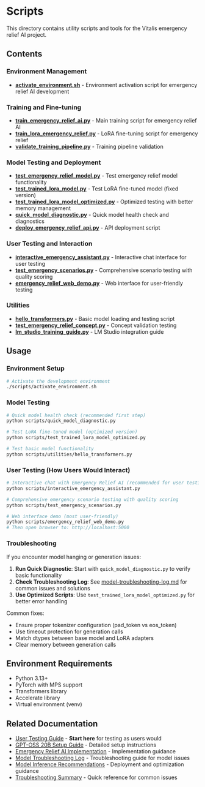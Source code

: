 # Scripts

This directory contains utility scripts and tools for the Vitalis emergency relief AI project.

## Contents

### Environment Management

- **[activate_environment.sh](activate_environment.sh)** - Environment activation script for emergency relief AI development

### Training and Fine-tuning

- **[train_emergency_relief_ai.py](train_emergency_relief_ai.py)** - Main training script for emergency relief AI
- **[train_lora_emergency_relief.py](train_lora_emergency_relief.py)** - LoRA fine-tuning script for emergency relief
- **[validate_training_pipeline.py](validate_training_pipeline.py)** - Training pipeline validation

### Model Testing and Deployment

- **[test_emergency_relief_model.py](test_emergency_relief_model.py)** - Test emergency relief model functionality
- **[test_trained_lora_model.py](test_trained_lora_model.py)** - Test LoRA fine-tuned model (fixed version)
- **[test_trained_lora_model_optimized.py](test_trained_lora_model_optimized.py)** - Optimized testing with better memory management
- **[quick_model_diagnostic.py](quick_model_diagnostic.py)** - Quick model health check and diagnostics
- **[deploy_emergency_relief_api.py](deploy_emergency_relief_api.py)** - API deployment script

### User Testing and Interaction

- **[interactive_emergency_assistant.py](interactive_emergency_assistant.py)** - Interactive chat interface for user testing
- **[test_emergency_scenarios.py](test_emergency_scenarios.py)** - Comprehensive scenario testing with quality scoring
- **[emergency_relief_web_demo.py](emergency_relief_web_demo.py)** - Web interface for user-friendly testing

### Utilities

- **[hello_transformers.py](utilities/hello_transformers.py)** - Basic model loading and testing script
- **[test_emergency_relief_concept.py](test_emergency_relief_concept.py)** - Concept validation testing
- **[lm_studio_training_guide.py](lm_studio_training_guide.py)** - LM Studio integration guide

## Usage

### Environment Setup

```bash
# Activate the development environment
./scripts/activate_environment.sh
```

### Model Testing

```bash
# Quick model health check (recommended first step)
python scripts/quick_model_diagnostic.py

# Test LoRA fine-tuned model (optimized version)
python scripts/test_trained_lora_model_optimized.py

# Test basic model functionality
python scripts/utilities/hello_transformers.py
```

### User Testing (How Users Would Interact)

```bash
# Interactive chat with Emergency Relief AI (recommended for user testing)
python scripts/interactive_emergency_assistant.py

# Comprehensive emergency scenario testing with quality scoring
python scripts/test_emergency_scenarios.py

# Web interface demo (most user-friendly)
python scripts/emergency_relief_web_demo.py
# Then open browser to: http://localhost:5000
```

### Troubleshooting

If you encounter model hanging or generation issues:

1. **Run Quick Diagnostic**: Start with `quick_model_diagnostic.py` to verify basic functionality
2. **Check Troubleshooting Log**: See [model-troubleshooting-log.md](../docs/emergency-relief-ai/model-troubleshooting-log.md) for common issues and solutions
3. **Use Optimized Scripts**: Use `test_trained_lora_model_optimized.py` for better error handling

Common fixes:

- Ensure proper tokenizer configuration (pad_token vs eos_token)
- Use timeout protection for generation calls
- Match dtypes between base model and LoRA adapters
- Clear memory between generation calls

## Environment Requirements

- Python 3.13+
- PyTorch with MPS support
- Transformers library
- Accelerate library
- Virtual environment (venv)

## Related Documentation

- [User Testing Guide](../docs/emergency-relief-ai/USER_TESTING_GUIDE.md) - **Start here** for testing as users would
- [GPT-OSS 20B Setup Guide](../docs/gpt-oss-20b/setup-guide.md) - Detailed setup instructions
- [Emergency Relief AI Implementation](../docs/emergency-relief-ai/) - Implementation guidance
- [Model Troubleshooting Log](../docs/emergency-relief-ai/model-troubleshooting-log.md) - Troubleshooting guide for model issues
- [Model Inference Recommendations](../docs/emergency-relief-ai/model-inference-recommendations.md) - Deployment and optimization guidance
- [Troubleshooting Summary](../docs/emergency-relief-ai/TROUBLESHOOTING_SUMMARY.md) - Quick reference for common issues
